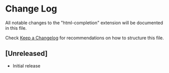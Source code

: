 # Change Log

All notable changes to the "html-completion" extension will be documented in this file.

Check [Keep a Changelog](http://keepachangelog.com/) for recommendations on how to structure this file.

## [Unreleased]

- Initial release
